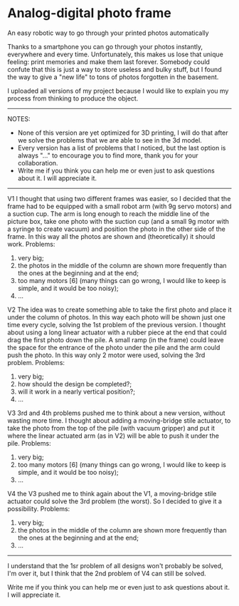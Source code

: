# Analog-digital photo frame
An easy robotic way to go through your printed photos automatically

Thanks to a smartphone you can go through your photos instantly, everywhere and every time. Unfortunately, this makes us lose that unique feeling: print memories and make them last forever. Somebody could confute that this is just a way to store useless and bulky stuff, but I found the way to give a "new life" to tons of photos forgotten in the basement.

I uploaded all versions of my project because I would like to explain you my process from thinking to produce the object.

_________________________________________________________________________________________________________________________________________________________________________________


NOTES:
  - None of this version are yet optimized for 3D printing, I will do that after we solve the problems that we are able to see in the 3d model.
  - Every version has a list of problems that I noticed, but the last option is always "..." to encourage you to find more, thank you for your collaboration.
  - Write me if you think you can help me or even just to ask questions about it. I will appreciate it.


_________________________________________________________________________________________________________________________________________________________________________________


V1
I thought that using two different frames was easier, so I decided that the frame had to be equipped with a small robot arm (with 9g servo motors) and a suction cup. The arm is long enough to reach the middle line of the picture box, take one photo with the suction cup (and a small 9g motor with a syringe to create vacuum) and position the photo in the other side of the frame. In this way all the photos are shown and (theoretically) it should work.
Problems:
  1) very big;
  2) the photos in the middle of the column are shown more frequently than the ones at the beginning and at the end;
  3) too many motors [6] (many things can go wrong, I would like to keep is simple, and it would be too noisy);
  4) ...

V2
The idea was to create something able to take the first photo and place it under the column of photos. In this way each photo will be shown just one time every cycle, solving the 1st problem of the previous version. I thought  about using a long linear actuator with a rubber piece at the end that could drag the first photo down the pile. A small ramp (in the frame) could leave the space for the entrance of the photo under the pile and the arm could push the photo. In this way only 2 motor were used, solving the 3rd problem.
Problems:
  1) very big;
  2) how should the design be completed?;
  3) will it work in a nearly vertical position?;
  4) ...

V3
3rd and 4th problems pushed me to think about a new version, without wasting more time. I thought about adding a moving-bridge stile actuator, to take the photo from the top of the pile (with vacuum gripper) and put it where the linear actuated arm (as in V2) will be able to push it under the pile.
Problems:  
  1) very big;
  2) too many motors [6] (many things can go wrong, I would like to keep is simple, and it would be too noisy);
  3) ...

V4
the V3 pushed me to think again about the V1, a moving-bridge stile actuator could solve the 3rd problem (the worst). So I decided to give it a possibility.
Problems:
  1) very big;
  2) the photos in the middle of the column are shown more frequently than the ones at the beginning and at the end;
  3) ...

_________________________________________________________________________________________________________________________________________________________________________________


I understand that the 1sr problem of all designs won't probably be solved, I'm over it, but I think that the 2nd problem of V4 can still be solved.

Write me if you think you can help me or even just to ask questions about it. I will appreciate it.
